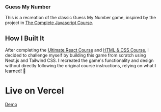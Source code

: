 ### Guess My Number

This is a recreation of the classic Guess My Number game, inspired by the project in <a href="https://www.udemy.com/course/the-complete-javascript-course/" target="blank">The Complete Javascript Course</a>.

## How I Built It

After completing the <a href="https://www.udemy.com/course/the-ultimate-react-course/" target="_blank">Ultimate React Course</a> and <a href="https://www.udemy.com/course/design-and-develop-a-killer-website-with-html5-and-css3/" target="_blank">HTML & CSS Course</a>, I decided to challenge myself by building this game from scratch using Next.js and Tailwind CSS. I recreated the game's functionality and design without directly following the original course instructions, relying on what I learned! 🎉

# Live on Vercel

<a href="https://03-guess-my-number.vercel.app/" target="_blank">Demo</a>
